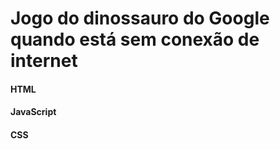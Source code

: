 # Jogo do dinossauro do Google quando está sem conexão de internet

#### HTML
#### JavaScript
#### CSS
